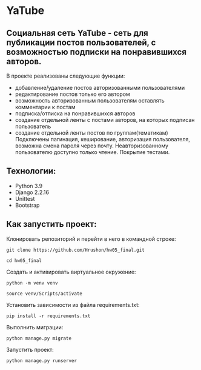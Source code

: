 # YaTube
## Социальная сеть YaTube - сеть для публикации постов пользователей, с возможностью подписки на понравившихся авторов.

В проекте реализованы следующие функции:

+ добавление/удаление постов авторизованными пользователями
+ редактирование постов только его автором
+ возможность авторизованным пользователям оставлять комментарии к постам
+ подписка/отписка на понравившихся авторов
+ создание отдельной ленты с постами авторов, на которых подписан пользователь
+ создание отдельной ленты постов по группам(тематикам)
Подключены пагинация, кеширование, авторизация пользователя, возможна смена пароля через почту. Неавторизованному пользователю доступно только чтение. Покрытие тестами.

## Технологии:
+ Python 3.9
+ Django 2.2.16
+ Unittest
+ Bootstrap

## Как запустить проект:

Клонировать репозиторий и перейти в него в командной строке:

```
git clone https://github.com/Hrushon/hw05_final.git
```

```
cd hw05_final
```

Cоздать и активировать виртуальное окружение:

```
python -m venv venv
```

```
source venv/Scripts/activate
```

Установить зависимости из файла requirements.txt:

```
pip install -r requirements.txt
```

Выполнить миграции:

```
python manage.py migrate
```

Запустить проект:

```
python manage.py runserver
```
